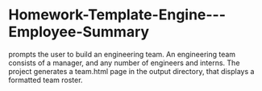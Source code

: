 # Homework-Template-Engine---Employee-Summary
prompts the user to build an engineering team. An engineering team consists of a manager, and any number of engineers and interns. The project generates a team.html page in the output directory, that displays a formatted team roster.
